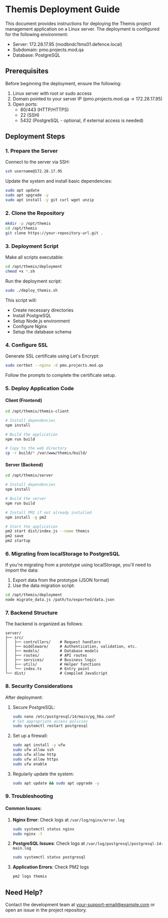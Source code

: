 # Themis Deployment Guide

This document provides instructions for deploying the Themis project management application on a Linux server. The deployment is configured for the following environment:

- Server: 172.28.17.95 (modbndc1tms01.defence.local)
- Subdomain: pmo.projects.mod.qa
- Database: PostgreSQL

## Prerequisites

Before beginning the deployment, ensure the following:

1. Linux server with root or sudo access
2. Domain pointed to your server IP (pmo.projects.mod.qa → 172.28.17.95)
3. Open ports:
   - 80/443 (HTTP/HTTPS)
   - 22 (SSH)
   - 5432 (PostgreSQL - optional, if external access is needed)

## Deployment Steps

### 1. Prepare the Server

Connect to the server via SSH:

```bash
ssh username@172.28.17.95
```

Update the system and install basic dependencies:

```bash
sudo apt update
sudo apt upgrade -y
sudo apt install -y git curl wget unzip
```

### 2. Clone the Repository

```bash
mkdir -p /opt/themis
cd /opt/themis
git clone https://your-repository-url.git .
```

### 3. Deployment Script

Make all scripts executable:

```bash
cd /opt/themis/deployment
chmod +x *.sh
```

Run the deployment script:

```bash
sudo ./deploy_themis.sh
```

This script will:
- Create necessary directories
- Install PostgreSQL
- Setup Node.js environment
- Configure Nginx
- Setup the database schema

### 4. Configure SSL

Generate SSL certificate using Let's Encrypt:

```bash
sudo certbot --nginx -d pmo.projects.mod.qa
```

Follow the prompts to complete the certificate setup.

### 5. Deploy Application Code

#### Client (Frontend)

```bash
cd /opt/themis/themis-client

# Install dependencies
npm install

# Build the application
npm run build

# Copy to the web directory
cp -r build/* /var/www/themis/build/
```

#### Server (Backend)

```bash
cd /opt/themis/server

# Install dependencies
npm install

# Build the server
npm run build

# Install PM2 if not already installed
npm install -g pm2

# Start the application
pm2 start dist/index.js --name themis
pm2 save
pm2 startup
```

### 6. Migrating from localStorage to PostgreSQL

If you're migrating from a prototype using localStorage, you'll need to import the data:

1. Export data from the prototype (JSON format)
2. Use the data migration script:

```bash
cd /opt/themis/deployment
node migrate_data.js /path/to/exported/data.json
```

### 7. Backend Structure

The backend is organized as follows:

```
server/
├── src/
│   ├── controllers/    # Request handlers
│   ├── middleware/     # Authentication, validation, etc.
│   ├── models/         # Database models
│   ├── routes/         # API routes
│   ├── services/       # Business logic
│   ├── utils/          # Helper functions
│   └── index.ts        # Entry point
└── dist/               # Compiled JavaScript
```

### 8. Security Considerations

After deployment:

1. Secure PostgreSQL:
   ```bash
   sudo nano /etc/postgresql/14/main/pg_hba.conf
   # Set appropriate access policies
   sudo systemctl restart postgresql
   ```

2. Set up a firewall:
   ```bash
   sudo apt install -y ufw
   sudo ufw allow ssh
   sudo ufw allow http
   sudo ufw allow https
   sudo ufw enable
   ```

3. Regularly update the system:
   ```bash
   sudo apt update && sudo apt upgrade -y
   ```

### 9. Troubleshooting

#### Common Issues:

1. **Nginx Error**: Check logs at `/var/log/nginx/error.log`
   ```bash
   sudo systemctl status nginx
   sudo nginx -t
   ```

2. **PostgreSQL Issues**: Check logs at `/var/log/postgresql/postgresql-14-main.log`
   ```bash
   sudo systemctl status postgresql
   ```

3. **Application Errors**: Check PM2 logs
   ```bash
   pm2 logs themis
   ```

## Need Help?

Contact the development team at your-support-email@example.com or open an issue in the project repository. 